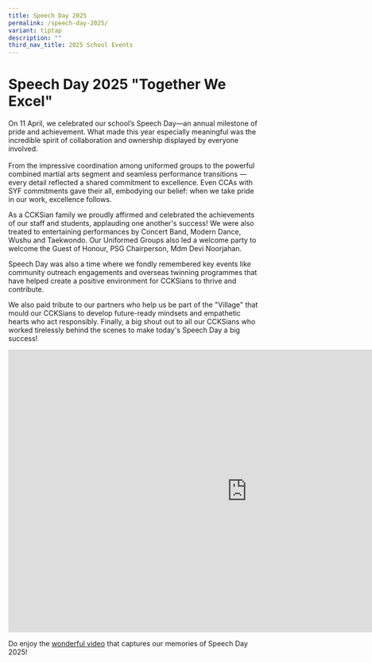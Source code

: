 ```yaml
---
title: Speech Day 2025
permalink: /speech-day-2025/
variant: tiptap
description: ""
third_nav_title: 2025 School Events
---
```

<h1><strong>Speech Day 2025 "Together We Excel"</strong></h1>
<p>On 11 April, we celebrated our school’s Speech Day—an annual milestone
of pride and achievement. What made this year especially meaningful was
the incredible spirit of collaboration and ownership displayed by everyone
involved.
<br>
<br>From the impressive coordination among uniformed groups to the powerful
combined martial arts segment and seamless performance transitions — every
detail reflected a shared commitment to excellence. Even CCAs with SYF
commitments gave their all, embodying our belief: when we take pride in
our work, excellence follows.</p>
<p>As a CCKSian family we proudly affirmed and celebrated the achievements
of our staff and students, applauding one another's success! We were also
treated to entertaining performances by Concert Band, Modern Dance, Wushu
and Taekwondo. Our Uniformed Groups also led a welcome party to welcome
the Guest of Honour, PSG Chairperson, Mdm Devi Noorjahan.</p>
<p>Speech Day was also a time where we fondly remembered key events like
community outreach engagements and overseas twinning programmes that have
helped create a positive environment for CCKSians to thrive and contribute.</p>
<p>We also paid tribute to our partners who help us be part of the "Village"
that mould our CCKSians to develop future-ready mindsets and empathetic
hearts who act responsibly. Finally, a big shout out to all our CCKSians
who worked tirelessly behind the scenes to make today's Speech Day a big
success!</p>
<div class="iframe-wrapper">
<iframe height="569" width="960" allowfullscreen="true" frameborder="0" src="https://docs.google.com/presentation/d/e/2PACX-1vTMQRfSFwnA0KaIU3MQM-w8uDhKe6t5wPbVAcNpWDZiQrGyVNHxpCL2hpYG407D2jbLeeN6PJ35J2qt/pubembed?start=true&amp;loop=true&amp;delayms=3000"></iframe>
</div>
<p>Do enjoy the <a href="https://www.instagram.com/reel/DIZ4cUXPOrO/?utm_source=ig_web_copy_link&amp;igsh=MzRlODBiNWFlZA==" rel="noopener nofollow" target="_blank">wonderful video</a> that
captures our memories of Speech Day 2025!</p>
<p></p>